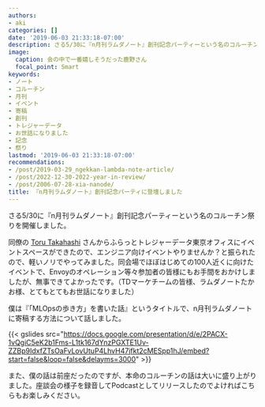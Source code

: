 ```yaml
---
authors:
- aki
categories: []
date: '2019-06-03 21:33:18-07:00'
description: さる5/30に『n月刊ラムダノート』創刊記念パーティーという名のコルーチン祭りを開催しました。
image:
  caption: 会の中で一番嬉しそうだった鹿野さん
  focal_point: Smart
keywords:
- ノート
- コルーチン
- 月刊
- イベント
- 寄稿
- 創刊
- トレジャーデータ
- お世話になりました
- 記念
- 祭り
lastmod: '2019-06-03 21:33:18-07:00'
recommendations:
- /post/2019-03-29_ngekkan-lambda-note-article/
- /post/2022-12-30-2022-year-in-review/
- /post/2006-07-28-xia-nanode/
title: 『n月刊ラムダノート』創刊記念パーティに登壇しました
---
```


さる5/30に『n月刊ラムダノート』創刊記念パーティーという名のコルーチン祭りを開催しました。

同僚の [Toru Takahashi](https://medium.com/u/6435ab79ba27) さんからふらっとトレジャーデータ東京オフィスにイベントスペースができたので、エンジニア向けイベントやりませんか？と振られたので、軽いノリでやってみました。同会場でほぼはじめての100人近くに向けたイベントで、Envoyのオペレーション等々参加者の皆様にもお手間をおかけしましたが、無事できてよかったです。（TDマーケチームの皆様、ラムダノートたかお様、とてもとてもお世話になりました）

僕は『「MLOpsの歩き方」を書いた話』というタイトルで、n月刊ラムダノートに寄稿する方法について話しました。

{{< gslides src="https://docs.google.com/presentation/d/e/2PACX-1vQgiC5eK2b1Fms-L1tk167dYnzPGXTE1Uv-ZZBp9IdxfZTsOaFvLovUtuP4LhvH47jfkt2cMESpp1hJ/embed?start=false&loop=false&delayms=3000" >}}

また、僕の話は前座だったのですが、本命のコルーチンの話は大いに盛り上がりました。座談会の様子を録音してPodcastとしてリリースしたのでよければこちらもお楽しみください。

<div class="iframely-embed"><div class="iframely-responsive" style="height: 140px; padding-bottom: 0;"><a href="https://randomfacts.club/2" data-iframely-url="//iframely.net/0YD4Idm"></a></div></div><script async src="//iframely.net/embed.js" charset="utf-8"></script>